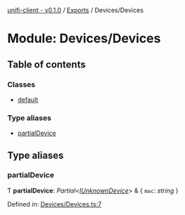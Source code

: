 [unifi-client - v0.1.0](../README.md) / [Exports](../modules.md) / Devices/Devices

# Module: Devices/Devices

## Table of contents

### Classes

- [default](../classes/devices_devices.default.md)

### Type aliases

- [partialDevice](devices_devices.md#partialdevice)

## Type aliases

### partialDevice

Ƭ **partialDevice**: *Partial*<[*IUnknownDevice*](../interfaces/devices_iunknowndevice.iunknowndevice.md)\> & { `mac`: *string*  }

Defined in: [Devices/Devices.ts:7](https://github.com/thib3113/unifi-client/blob/963dbf0/src/Devices/Devices.ts#L7)
